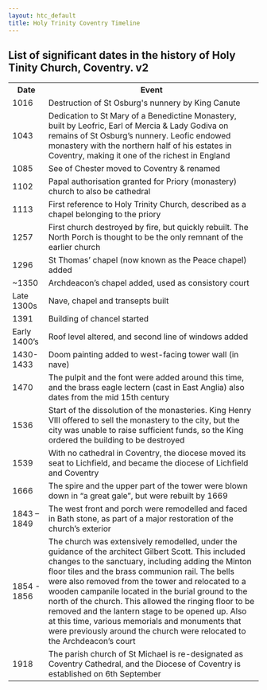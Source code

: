 ```yaml
---
layout: htc_default
title: Holy Trinity Coventry Timeline
---
```


## List of significant dates in the history of Holy Tinity Church, Coventry. v2

<style>
body(
	background-color: lightred;
	}
	
table, th, td {
border: 1px solid;
}
</style>

<table>
	<tr>
		<th>Date</th>
		<th> Event</th>
	</tr>
	<tr>
		<td> 1016</td>
		<td> Destruction of St Osburg's nunnery by King Canute</td>
	</tr>
	<tr>
		<td> 1043</td>
		<td> Dedication to St Mary of a Benedictine Monastery, built by Leofric, Earl of Mercia & 
		Lady Godiva on remains of St Osburg’s nunnery. Leofic endowed monastery with the northern 
		half of his estates in Coventry, making it one of the richest in England </td>
	</tr>
	<tr>
		<td> 1085</td>
		<td> See of Chester moved to Coventry & renamed </td>
	</tr>
	<tr>
		<td> 1102</td>
		<td> Papal authorisation granted for Priory (monastery) church to also be cathedral </td>
	</tr>
	<tr>
		<td> 1113</td>
		<td> First reference to Holy Trinity Church, described as a chapel belonging to the priory </td>
	</tr>
	<tr>
		<td> 1257</td>
		<td> First church destroyed by fire, but quickly rebuilt. The North Porch is thought to be the only remnant of the earlier church </td>
	</tr>
	<tr>
		<td> 1296</td>
		<td> St Thomas’ chapel (now known as the Peace chapel) added</td>
	</tr>
	<tr>
		<td> ~1350</td>
		<td> Archdeacon’s chapel added, used as consistory court</td>
	</tr>
	<tr>
		<td> Late 1300s </td>
		<td> Nave, chapel and transepts built </td>
	</tr>
	<tr>
		<td> 1391</td>
		<td> Building of chancel started </td>
	</tr>
	<tr>
		<td> Early 1400’s</td>
		<td> Roof level altered, and second line of windows added</td>
	</tr>
	<tr>
		<td> 1430-1433</td>
		<td> Doom painting added to west-facing tower wall (in nave)</td>
	</tr>
	<tr>
		<td> 1470</td>
		<td> The pulpit and the font were added around this time, and the brass eagle lectern (cast in East Anglia) also dates from the mid 15th century</td> 
	</tr>
	<tr>
		<td> 1536</td>
		<td> Start of the dissolution of the monasteries. King Henry VIII offered to sell the monastery to the city, but the city was 
		unable to raise sufficient funds, so the King ordered the building to be destroyed </td>
	</tr>
	<tr>
		<td> 1539</td>
		<td> With no cathedral in Coventry, the diocese moved its seat to Lichfield, and became the diocese of Lichfield and Coventry </td>
	</tr>
	<tr>
		<td> 1666</td>
		<td> The spire and the upper part of the tower were blown down in “a great gale”, but were rebuilt by 1669 </td>
	</tr>
	<tr>
		<td> 1843 – 1849</td>
		<td> The west front and porch were remodelled and faced in Bath stone, as part of a major restoration of the church’s exterior</td>
	</tr>
	<tr>
		<td> 1854 - 1856</td>
		<td> The church was extensively remodelled, under the guidance of the architect Gilbert Scott. 
		This included changes to the sanctuary, including adding the Minton floor tiles and the brass communion rail. 
		The bells were also removed from the tower and relocated to a wooden campanile located in the burial ground to the north of the church. 
		This allowed the ringing floor to be removed and the lantern stage to be opened up.  
		Also at this time, various memorials and monuments that were previously around the church were relocated to the Archdeacon’s court </td>
	</tr>
	<tr>
		<td> 1918</td>
		<td> The parish church of St Michael is re-designated as Coventry Cathedral, and the Diocese of Coventry is established on 6th September</td>
	</tr>
</table>